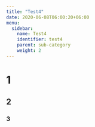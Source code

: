 ```yaml
---
title: "Test4"
date: 2020-06-08T06:00:20+06:00
menu:
  sidebar:
    name: Test4
    identifier: test4
    parent: sub-category
    weight: 2
---
```


# 1
## 2
### 3